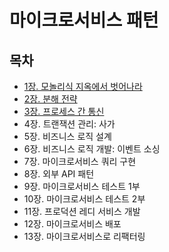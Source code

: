 # 마이크로서비스 패턴
## 목차
- [1장. 모놀리식 지옥에서 벗어나라](./contents/chapter01.md)
- [2장. 분해 전략](./contents/chapter02.md)
- [3장. 프로세스 간 통신](./contents/chapter03.md)
- 4장. 트랜잭션 관리: 사가
- 5장. 비즈니스 로직 설계
- 6장. 비즈니스 로직 개발: 이벤트 소싱
- 7장. 마이크로서비스 쿼리 구현
- 8장. 외부 API 패턴
- 9장. 마이크로서비스 테스트 1부
- 10장. 마이크로서비스 테스트 2부
- 11장. 프로덕션 레디 서비스 개발
- 12장. 마이크로서비스 배포
- 13장. 마이크로서비스로 리팩터링